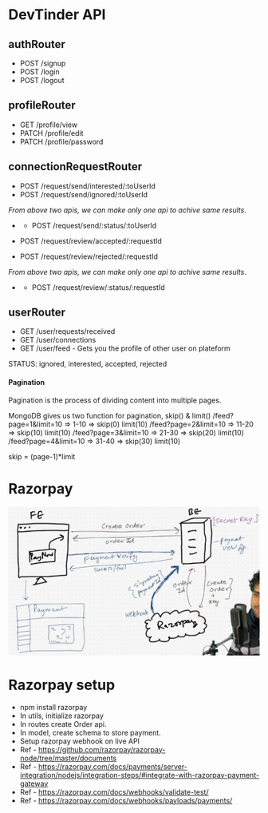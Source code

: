 # DevTinder API

## authRouter

- POST /signup
- POST /login
- POST /logout

## profileRouter

- GET /profile/view
- PATCH /profile/edit
- PATCH /profile/password

## connectionRequestRouter

- POST /request/send/interested/:toUserId
- POST /request/send/ignored/:toUserId

_From above two apis, we can make only one api to achive same results_.

- - POST /request/send/:status/:toUserId

- POST /request/review/accepted/:requestId
- POST /request/review/rejected/:requestId

_From above two apis, we can make only one api to achive same results_.

- - POST /request/review/:status/:requestId

## userRouter

- GET /user/requests/received
- GET /user/connections
- GET /user/feed - Gets you the profile of other user on plateform

STATUS: ignored, interested, accepted, rejected

#### Pagination

Pagination is the process of dividing content into multiple pages.

MongoDB gives us two function for pagination, skip() & limit()
/feed?page=1&limit=10 => 1-10 => skip(0) limit(10)
/feed?page=2&limit=10 => 11-20 => skip(10) limit(10)
/feed?page=3&limit=10 => 21-30 => skip(20) limit(10)
/feed?page=4&limit=10 => 31-40 => skip(30) limit(10)

skip = (page-1)\*limit

# Razorpay

![razorpay-data-flow](./src/utils/Images/razorpay-data-flow.png)

# Razorpay setup

- npm install razorpay
- In utils, initialize razorpay
- In routes create Order api.
- In model, create schema to store payment.
- Setup razorpay webhook on live API
- Ref - https://github.com/razorpay/razorpay-node/tree/master/documents
- Ref - https://razorpay.com/docs/payments/server-integration/nodejs/integration-steps/#integrate-with-razorpay-payment-gateway
- Ref - https://razorpay.com/docs/webhooks/validate-test/
- Ref - https://razorpay.com/docs/webhooks/payloads/payments/
